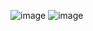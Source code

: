 ![image](https://github.com/user-attachments/assets/9f2a3fe6-3d85-42d3-860c-709438d83f73)
![image](https://github.com/user-attachments/assets/548360a0-35a7-439a-b009-22beef2f4ad1)


